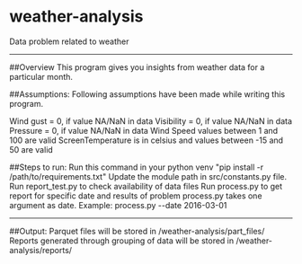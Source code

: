 # weather-analysis
Data problem related to weather

---

##Overview
This program gives you insights from weather data for a particular month.

##Assumptions:
Following assumptions have been made while writing this program.

Wind gust = 0, if value NA/NaN in data
Visibility = 0, if value NA/NaN in data
Pressure = 0, if value NA/NaN in data
Wind Speed values between 1 and 100 are valid
ScreenTemperature is in celsius and values between -15 and 50 are valid

##Steps to run:
Run this command in your python venv "pip install -r /path/to/requirements.txt"
Update the module path in src/constants.py file.
Run report_test.py to check availability of data files
Run process.py to get report for specific date and results of problem
process.py takes one argument as date. Example: process.py --date 2016-03-01

---
##Output:
Parquet files will be stored in /weather-analysis/part_files/
Reports generated through grouping of data will be stored in /weather-analysis/reports/

